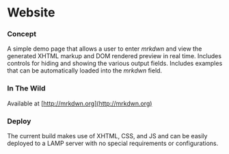 # Website

### Concept
A simple demo page that allows a user to enter *mrkdwn* and view the generated XHTML markup and DOM rendered preview in real time. Includes controls for hiding and showing the various output fields. Includes examples that can be automatically loaded into the *mrkdwn* field.

### In The Wild
Available at [http://mrkdwn.org](http://mrkdwn.org)

### Deploy
The current build makes use of XHTML, CSS, and JS and can be easily deployed to a LAMP server with no special requirements or configurations.

